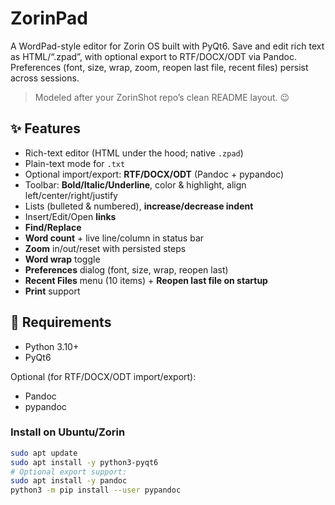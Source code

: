 # ZorinPad

A WordPad-style editor for Zorin OS built with PyQt6. Save and edit rich text as HTML/“.zpad”, with optional export to RTF/DOCX/ODT via Pandoc. Preferences (font, size, wrap, zoom, reopen last file, recent files) persist across sessions.

> Modeled after your ZorinShot repo’s clean README layout. 😉

## ✨ Features

- Rich-text editor (HTML under the hood; native `.zpad`)
- Plain-text mode for `.txt`
- Optional import/export: **RTF/DOCX/ODT** (Pandoc + pypandoc)
- Toolbar: **Bold/Italic/Underline**, color & highlight, align left/center/right/justify
- Lists (bulleted & numbered), **increase/decrease indent**
- Insert/Edit/Open **links**
- **Find/Replace**
- **Word count** + live line/column in status bar
- **Zoom** in/out/reset with persisted steps
- **Word wrap** toggle
- **Preferences** dialog (font, size, wrap, reopen last)
- **Recent Files** menu (10 items) + **Reopen last file on startup**
- **Print** support

## 🧰 Requirements

- Python 3.10+
- PyQt6

Optional (for RTF/DOCX/ODT import/export):
- Pandoc
- pypandoc

### Install on Ubuntu/Zorin
```bash
sudo apt update
sudo apt install -y python3-pyqt6
# Optional export support:
sudo apt install -y pandoc
python3 -m pip install --user pypandoc
